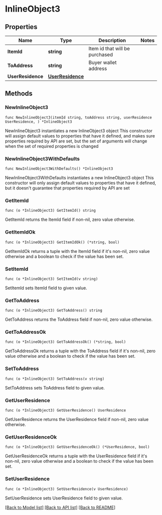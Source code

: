 # InlineObject3

## Properties

Name | Type | Description | Notes
------------ | ------------- | ------------- | -------------
**ItemId** | **string** | Item id that will be purchased | 
**ToAddress** | **string** | Buyer wallet address | 
**UserResidence** | [**UserResidence**](UserResidence.md) |  | 

## Methods

### NewInlineObject3

`func NewInlineObject3(itemId string, toAddress string, userResidence UserResidence, ) *InlineObject3`

NewInlineObject3 instantiates a new InlineObject3 object
This constructor will assign default values to properties that have it defined,
and makes sure properties required by API are set, but the set of arguments
will change when the set of required properties is changed

### NewInlineObject3WithDefaults

`func NewInlineObject3WithDefaults() *InlineObject3`

NewInlineObject3WithDefaults instantiates a new InlineObject3 object
This constructor will only assign default values to properties that have it defined,
but it doesn't guarantee that properties required by API are set

### GetItemId

`func (o *InlineObject3) GetItemId() string`

GetItemId returns the ItemId field if non-nil, zero value otherwise.

### GetItemIdOk

`func (o *InlineObject3) GetItemIdOk() (*string, bool)`

GetItemIdOk returns a tuple with the ItemId field if it's non-nil, zero value otherwise
and a boolean to check if the value has been set.

### SetItemId

`func (o *InlineObject3) SetItemId(v string)`

SetItemId sets ItemId field to given value.


### GetToAddress

`func (o *InlineObject3) GetToAddress() string`

GetToAddress returns the ToAddress field if non-nil, zero value otherwise.

### GetToAddressOk

`func (o *InlineObject3) GetToAddressOk() (*string, bool)`

GetToAddressOk returns a tuple with the ToAddress field if it's non-nil, zero value otherwise
and a boolean to check if the value has been set.

### SetToAddress

`func (o *InlineObject3) SetToAddress(v string)`

SetToAddress sets ToAddress field to given value.


### GetUserResidence

`func (o *InlineObject3) GetUserResidence() UserResidence`

GetUserResidence returns the UserResidence field if non-nil, zero value otherwise.

### GetUserResidenceOk

`func (o *InlineObject3) GetUserResidenceOk() (*UserResidence, bool)`

GetUserResidenceOk returns a tuple with the UserResidence field if it's non-nil, zero value otherwise
and a boolean to check if the value has been set.

### SetUserResidence

`func (o *InlineObject3) SetUserResidence(v UserResidence)`

SetUserResidence sets UserResidence field to given value.



[[Back to Model list]](../README.md#documentation-for-models) [[Back to API list]](../README.md#documentation-for-api-endpoints) [[Back to README]](../README.md)


